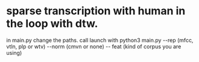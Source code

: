 # sparse transcription with human in the loop with dtw.
in main.py change the paths.
call launch with python3 main.py --rep (mfcc, vtln, plp or wtv) --norm (cmvn or none) -- feat (kind of corpus you are using)
